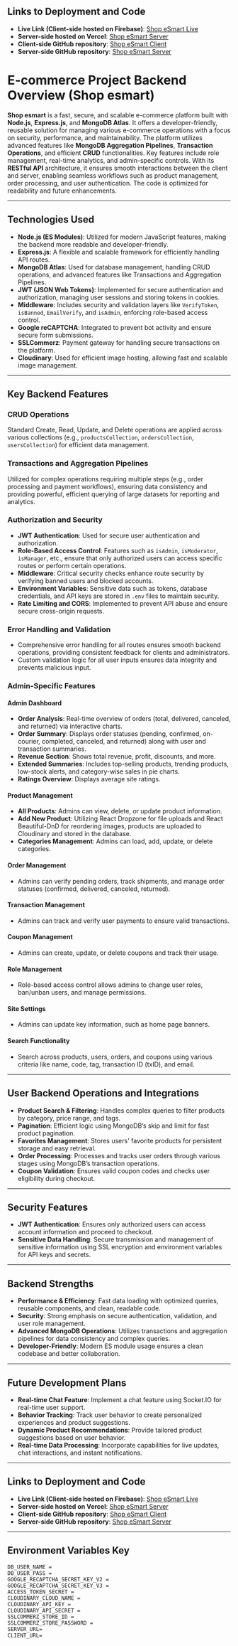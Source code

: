## Links to Deployment and Code

- **Live Link (Client-side hosted on Firebase)**: [Shop eSmart Live](https://shopesmart-51ca8.web.app/)
- **Server-side hosted on Vercel**: [Shop eSmart Server](https://shop-esmart-server.vercel.app/)
- **Client-side GitHub repository**: [Shop eSmart Client](https://github.com/MozzammelRidoy/shop-esmart-client)
- **Server-side GitHub repository**: [Shop eSmart Server](https://github.com/MozzammelRidoy/shop-esmart-server)


# E-commerce Project Backend Overview (Shop esmart)

**Shop esmart** is a fast, secure, and scalable e-commerce platform built with **Node.js**, **Express.js**, and **MongoDB Atlas**. It offers a developer-friendly, reusable solution for managing various e-commerce operations with a focus on security, performance, and maintainability. The platform utilizes advanced features like **MongoDB Aggregation Pipelines**, **Transaction Operations**, and efficient **CRUD** functionalities. Key features include role management, real-time analytics, and admin-specific controls. With its **RESTful API** architecture, it ensures smooth interactions between the client and server, enabling seamless workflows such as product management, order processing, and user authentication. The code is optimized for readability and future enhancements.

---

## Technologies Used

- **Node.js (ES Modules)**: Utilized for modern JavaScript features, making the backend more readable and developer-friendly.
- **Express.js**: A flexible and scalable framework for efficiently handling API routes.
- **MongoDB Atlas**: Used for database management, handling CRUD operations, and advanced features like Transactions and Aggregation Pipelines.
- **JWT (JSON Web Tokens)**: Implemented for secure authentication and authorization, managing user sessions and storing tokens in cookies.
- **Middleware**: Includes security and validation layers like `VerifyToken`, `isBanned`, `EmailVerify`, and `isAdmin`, enforcing role-based access control.
- **Google reCAPTCHA**: Integrated to prevent bot activity and ensure secure form submissions.
- **SSLCommerz**: Payment gateway for handling secure transactions on the platform.
- **Cloudinary**: Used for efficient image hosting, allowing fast and scalable image management.

---

## Key Backend Features

### CRUD Operations
Standard Create, Read, Update, and Delete operations are applied across various collections (e.g., `productsCollection`, `ordersCollection`, `usersCollection`) for efficient data management.

### Transactions and Aggregation Pipelines
Utilized for complex operations requiring multiple steps (e.g., order processing and payment workflows), ensuring data consistency and providing powerful, efficient querying of large datasets for reporting and analytics.

### Authorization and Security
- **JWT Authentication**: Used for secure user authentication and authorization.
- **Role-Based Access Control**: Features such as `isAdmin`, `isModerator`, `isManager`, etc., ensure that only authorized users can access specific routes or perform certain operations.
- **Middleware**: Critical security checks enhance route security by verifying banned users and blocked accounts.
- **Environment Variables**: Sensitive data such as tokens, database credentials, and API keys are stored in `.env` files to maintain security.
- **Rate Limiting and CORS**: Implemented to prevent API abuse and ensure secure cross-origin requests.

### Error Handling and Validation
- Comprehensive error handling for all routes ensures smooth backend operations, providing consistent feedback for clients and administrators.
- Custom validation logic for all user inputs ensures data integrity and prevents malicious input.

### Admin-Specific Features

#### Admin Dashboard
- **Order Analysis**: Real-time overview of orders (total, delivered, canceled, and returned) via interactive charts.
- **Order Summary**: Displays order statuses (pending, confirmed, on-courier, completed, canceled, and returned) along with user and transaction summaries.
- **Revenue Section**: Shows total revenue, profit, discounts, and more.
- **Extended Summaries**: Includes top-selling products, trending products, low-stock alerts, and category-wise sales in pie charts.
- **Ratings Overview**: Displays average site ratings.

#### Product Management
- **All Products**: Admins can view, delete, or update product information.
- **Add New Product**: Utilizing React Dropzone for file uploads and React Beautiful-DnD for reordering images, products are uploaded to Cloudinary and stored in the database.
- **Categories Management**: Admins can load, add, update, or delete categories.

#### Order Management
- Admins can verify pending orders, track shipments, and manage order statuses (confirmed, delivered, canceled, returned).

#### Transaction Management
- Admins can track and verify user payments to ensure valid transactions.

#### Coupon Management
- Admins can create, update, or delete coupons and track their usage.

#### Role Management
- Role-based access control allows admins to change user roles, ban/unban users, and manage permissions.

#### Site Settings
- Admins can update key information, such as home page banners.

#### Search Functionality
- Search across products, users, orders, and coupons using various criteria like name, code, tag, transaction ID (txID), and email.

---

## User Backend Operations and Integrations

- **Product Search & Filtering**: Handles complex queries to filter products by category, price range, and tags.
- **Pagination**: Efficient logic using MongoDB’s skip and limit for fast product pagination.
- **Favorites Management**: Stores users' favorite products for persistent storage and easy retrieval.
- **Order Processing**: Processes and tracks user orders through various stages using MongoDB’s transaction operations.
- **Coupon Validation**: Ensures valid coupon codes and checks user eligibility during checkout.

---

## Security Features
- **JWT Authentication**: Ensures only authorized users can access account information and proceed to checkout.
- **Sensitive Data Handling**: Secure transmission and management of sensitive information using SSL encryption and environment variables for API keys and secrets.

---

## Backend Strengths

- **Performance & Efficiency**: Fast data loading with optimized queries, reusable components, and clean, readable code.
- **Security**: Strong emphasis on secure authentication, validation, and user role management.
- **Advanced MongoDB Operations**: Utilizes transactions and aggregation pipelines for data consistency and complex queries.
- **Developer-Friendly**: Modern ES module usage ensures a clean codebase and better collaboration.

---

## Future Development Plans

- **Real-time Chat Feature**: Implement a chat feature using Socket.IO for real-time user support.
- **Behavior Tracking**: Track user behavior to create personalized experiences and product suggestions.
- **Dynamic Product Recommendations**: Provide tailored product suggestions based on user behavior.
- **Real-time Data Processing**: Incorporate capabilities for live updates, chat interactions, and instant notifications.

---

## Links to Deployment and Code

- **Live Link (Client-side hosted on Firebase)**: [Shop eSmart Live](https://shopesmart-51ca8.web.app/)
- **Server-side hosted on Vercel**: [Shop eSmart Server](https://shop-esmart-server.vercel.app/)
- **Client-side GitHub repository**: [Shop eSmart Client](https://github.com/MozzammelRidoy/shop-esmart-client)
- **Server-side GitHub repository**: [Shop eSmart Server](https://github.com/MozzammelRidoy/shop-esmart-server)

---

## Environment Variables Key

```plaintext
DB_USER_NAME =
DB_USER_PASS =
GOOGLE_RECAPTCHA_SECRET_KEY_V2 =
GOOGLE_RECAPTCHA_SECRET_KEY_V3 =
ACCESS_TOKEN_SECRET =
CLOUDINARY_CLOUD_NAME =
CLOUDINARY_API_KEY =
CLOUDINARY_API_SECRET =
SSLCOMMERZ_STORE_ID =
SSLCOMMERZ_STORE_PASSWORD =
SERVER_URL= 
CLIENT_URL= 
